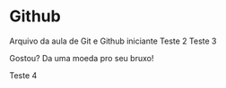 # Github

Arquivo da aula de Git e Github iniciante
Teste 2
Teste 3

Gostou?
Da uma moeda pro seu bruxo!

Teste 4 
